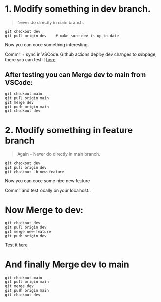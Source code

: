 # 1. Modify something in dev branch.  
> Never do directly in main branch.  

```
git checkout dev
git pull origin dev    # make sure dev is up to date
```

Now you can code something interesting. 

Commit + sync in VSCode. 
Github actions deploy dev changes to subpage, there you can test it [here](https://chess-pairing.online/dev-auto-folder) 

## After testing you can Merge dev to main from VSCode:
```
git checkout main
git pull origin main
git merge dev
git push origin main
git checkout dev
```

# 2. Modify something in feature branch ###
> Again - Never do directly in main branch.   
```
git checkout dev
git pull origin dev
git checkout -b new-feature
```

Now you can code some nice new feature

Commit and test locally on your localhost.. 

# Now Merge to dev:
```
git checkout dev
git pull origin dev
git merge new-feature
git push origin dev
```

Test it [here](https://chess-pairing.online/dev-auto-folder) 

# And finally Merge dev to main
```
git checkout main
git pull origin main
git merge dev
git push origin main
git checkout dev
```